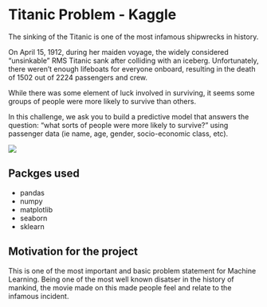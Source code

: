 # Titanic Problem - Kaggle

The sinking of the Titanic is one of the most infamous shipwrecks in history.

On April 15, 1912, during her maiden voyage, the widely considered “unsinkable” RMS Titanic sank after colliding with an iceberg. Unfortunately, there weren’t enough lifeboats for everyone onboard, resulting in the death of 1502 out of 2224 passengers and crew.

While there was some element of luck involved in surviving, it seems some groups of people were more likely to survive than others.

In this challenge, we ask you to build a predictive model that answers the question: “what sorts of people were more likely to survive?” using passenger data (ie name, age, gender, socio-economic class, etc). 

![](https://www.google.com/url?sa=i&url=https%3A%2F%2Fwww.pbssocal.org%2Fprograms%2Fempire-of-the-air%2Ftitanic-disaster-jpuoub%2F&psig=AOvVaw34T45H6N40dhnd4M3XmFoG&ust=1578756066424000&source=images&cd=vfe&ved=0CAIQjRxqFwoTCKDN0_Kq-eYCFQAAAAAdAAAAABAK)

## Packges used 
- pandas
- numpy 
- matplotlib
- seaborn
- sklearn

## Motivation for the project 
This is one of the most important and basic problem statement for Machine Learning. Being one of the most well known disatser in the history of mankind, the movie made on this made people feel and relate to the infamous incident.
